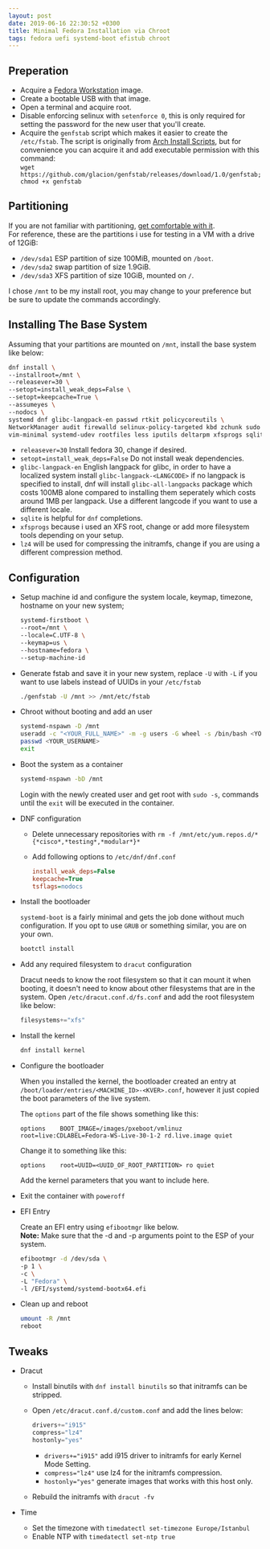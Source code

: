 ```yaml
---
layout: post
date: 2019-06-16 22:30:52 +0300
title: Minimal Fedora Installation via Chroot
tags: fedora uefi systemd-boot efistub chroot
---
```


## Preperation

- Acquire a [Fedora Workstation](https://getfedora.org/en/workstation/download/) image.
- Create a bootable USB with that image.
- Open a terminal and acquire root.
- Disable enforcing selinux with `setenforce 0`, this is only required for setting the password for the new user that you'll create.
- Acquire the `genfstab` script which makes it easier to create the `/etc/fstab`. The script is originally from [Arch Install Scripts](https://git.archlinux.org/arch-install-scripts.git), but for convenience you can acquire it and add executable permission with this command:  
  `wget https://github.com/glacion/genfstab/releases/download/1.0/genfstab; chmod +x genfstab`

## Partitioning

If you are not familiar with partitioning, [get comfortable with it](https://wiki.archlinux.org/index.php/Partitioning).  
For reference, these are the partitions i use for testing in a VM with a drive of 12GiB:

- `/dev/sda1` ESP partition of size 100MiB, mounted on `/boot`.
- `/dev/sda2` swap partition of size 1.9GiB.
- `/dev/sda3` XFS partition of size 10GiB, mounted on `/`.

I chose `/mnt` to be my install root, you may change to your preference but be sure to update the commands accordingly.

## Installing The Base System

Assuming that your partitions are mounted on `/mnt`, install the base system like below:

```bash
dnf install \
--installroot=/mnt \
--releasever=30 \
--setopt=install_weak_deps=False \
--setopt=keepcache=True \
--assumeyes \
--nodocs \
systemd dnf glibc-langpack-en passwd rtkit policycoreutils \
NetworkManager audit firewalld selinux-policy-targeted kbd zchunk sudo \
vim-minimal systemd-udev rootfiles less iputils deltarpm xfsprogs sqlite lz4
```

- `releasever=30` Install fedora 30, change if desired.
- `setopt=install_weak_deps=False` Do not install weak dependencies.
- `glibc-langpack-en` English langpack for glibc, in order to have a localized system install `glibc-langpack-<LANGCODE>` if no langpack is specified to install, dnf will install `glibc-all-langpacks` package which costs 100MB alone compared to installing them seperately which costs around 1MB per langpack. Use a different langcode if you want to use a different locale.
- `sqlite` is helpful for `dnf` completions.
- `xfsprogs` because i used an XFS root, change or add more filesystem tools depending on your setup.
- `lz4` will be used for compressing the initramfs, change if you are using a different compression method.

## Configuration

- Setup machine id and configure the system locale, keymap, timezone, hostname on your new system;

  ```bash
  systemd-firstboot \
  --root=/mnt \
  --locale=C.UTF-8 \
  --keymap=us \
  --hostname=fedora \
  --setup-machine-id
  ```

- Generate fstab and save it in your new system, replace `-U` with `-L` if you want to use labels instead of UUIDs in your `/etc/fstab`

  ```bash
  ./genfstab -U /mnt >> /mnt/etc/fstab
  ```

- Chroot without booting and add an user

  ```bash
  systemd-nspawn -D /mnt
  useradd -c "<YOUR_FULL_NAME>" -m -g users -G wheel -s /bin/bash <YOUR_USERNAME>
  passwd <YOUR_USERNAME>
  exit
  ```

- Boot the system as a container

  ```bash
  systemd-nspawn -bD /mnt
  ```

  Login with the newly created user and get root with `sudo -s`, commands until the `exit` will be executed in the container.

- DNF configuration

  - Delete unnecessary repositories with `rm -f /mnt/etc/yum.repos.d/*{*cisco*,*testing*,*modular*}*`

  - Add following options to `/etc/dnf/dnf.conf`

    ```ini
    install_weak_deps=False
    keepcache=True
    tsflags=nodocs
    ```

- Install the bootloader

  `systemd-boot` is a fairly minimal and gets the job done without much configuration. If you opt to use `GRUB` or something similar, you are on your own.

  ```bash
  bootctl install
  ```

- Add any required filesystem to `dracut` configuration

  Dracut needs to know the root filesystem so that it can mount it when booting, it doesn't need to know about other filesystems that are in the system. Open `/etc/dracut.conf.d/fs.conf` and add the root filesystem like below:

  ```python
  filesystems+="xfs"
  ```

- Install the kernel

  ```bash
  dnf install kernel
  ```

- Configure the bootloader

  When you installed the kernel, the bootloader created an entry at `/boot/loader/entries/<MACHINE_ID>-<KVER>.conf`, however it just copied the boot parameters of the live system.

  The `options` part of the file shows something like this:

  ```text
  options    BOOT_IMAGE=/images/pxeboot/vmlinuz
  root=live:CDLABEL=Fedora-WS-Live-30-1-2 rd.live.image quiet
  ```

  Change it to something like this:

  ```text
  options    root=UUID=<UUID_OF_ROOT_PARTITION> ro quiet
  ```

  Add the kernel parameters that you want to include here.

- Exit the container with `poweroff`

- EFI Entry

  Create an EFI entry using `efibootmgr` like below.  
  **Note:** Make sure that the -d and -p arguments point to the ESP of your system.

  ```bash
  efibootmgr -d /dev/sda \
  -p 1 \
  -c \
  -L "Fedora" \
  -l /EFI/systemd/systemd-bootx64.efi
  ```

- Clean up and reboot

  ```bash
  umount -R /mnt
  reboot
  ```

## Tweaks

- Dracut  
  
  - Install binutils with `dnf install binutils` so that initramfs can be stripped.

  - Open `/etc/dracut.conf.d/custom.conf` and add the lines below:

     ```python
     drivers+="i915"
     compress="lz4"
     hostonly="yes"
     ```

    - `drivers+="i915"` add i915 driver to initramfs for early Kernel Mode Setting.
    - `compress="lz4"` use lz4 for the initramfs compression.
    - `hostonly="yes"` generate images that works with this host only.

  - Rebuild the initramfs with `dracut -fv`

- Time

  - Set the timezone with `timedatectl set-timezone Europe/Istanbul`
  - Enable NTP with `timedatectl set-ntp true`
